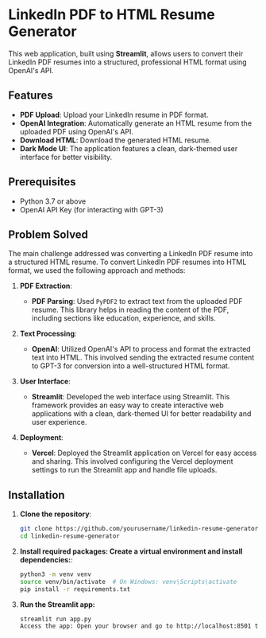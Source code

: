 # LinkedIn PDF to HTML Resume Generator

This web application, built using **Streamlit**, allows users to convert their LinkedIn PDF resumes into a structured, professional HTML format using OpenAI's API.

## Features
- **PDF Upload**: Upload your LinkedIn resume in PDF format.
- **OpenAI Integration**: Automatically generate an HTML resume from the uploaded PDF using OpenAI's API.
- **Download HTML**: Download the generated HTML resume.
- **Dark Mode UI**: The application features a clean, dark-themed user interface for better visibility.

## Prerequisites
- Python 3.7 or above
- OpenAI API Key (for interacting with GPT-3)

## Problem Solved
The main challenge addressed was converting a LinkedIn PDF resume into a structured HTML resume. To convert LinkedIn PDF resumes into HTML format, we used the following approach and methods:

1. **PDF Extraction**:
   - **PDF Parsing**: Used `PyPDF2` to extract text from the uploaded PDF resume. This library helps in reading the content of the PDF, including sections like education, experience, and skills.

2. **Text Processing**:
   - **OpenAI**: Utilized OpenAI's  API to process and format the extracted text into HTML. This involved sending the extracted resume content to GPT-3 for conversion into a well-structured HTML format.

3. **User Interface**:
   - **Streamlit**: Developed the web interface using Streamlit. This framework provides an easy way to create interactive web applications with a clean, dark-themed UI for better readability and user experience.

4. **Deployment**:
   - **Vercel**: Deployed the Streamlit application on Vercel for easy access and sharing. This involved configuring the Vercel deployment settings to run the Streamlit app and handle file uploads.


## Installation
1. **Clone the repository**:
   ```bash
   git clone https://github.com/yourusername/linkedin-resume-generator.git
   cd linkedin-resume-generator
2. **Install required packages: Create a virtual environment and install dependencies:**:
   ```bash
   python3 -m venv venv
   source venv/bin/activate  # On Windows: venv\Scripts\activate
   pip install -r requirements.txt
3. **Run the Streamlit app:**
   ```bash
   streamlit run app.py
   Access the app: Open your browser and go to http://localhost:8501 to access the web app.
 

